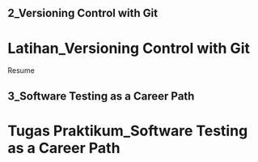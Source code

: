 ## 2_Versioning Control with Git
# Latihan_Versioning Control with Git
Resume
## 3_Software Testing as a Career Path
# Tugas Praktikum_Software Testing as a Career Path
